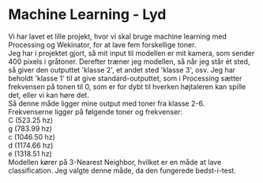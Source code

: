 # Machine Learning - Lyd

Vi har lavet et lille projekt, hvor vi skal bruge machine learning med Processing og Wekinator, for at lave fem forskellige toner. </br>
Jeg har i projektet gjort, så mit input til modellen er mit kamera, som sender 400 pixels i gråtoner. Derefter træner jeg modellen, så når jeg står ét sted, så giver den outputtet 'klasse 2', et andet sted 'klasse 3', osv. Jeg har beholdt 'klasse 1' til at give standard-outputtet, som i Processing sætter frekvensen på tonen til 0, som er for dybt til hverken højtaleren kan spille det, eller vi kan høre det. </br>
Så denne måde ligger mine output med toner fra klasse 2-6. </br>
Frekvenserne ligger på følgende toner og frekvenser: </br>
C (523.25 hz) </br>
g (783.99 hz) </br>
c (1046.50 hz) </br>
d (1174.66 hz) </br>
e (1318.51 hz) </br>
Modellen kører på 3-Nearest Neighbor, hvilket er en måde at lave classification. Jeg valgte denne måde, da den fungerede bedst-i-test.
